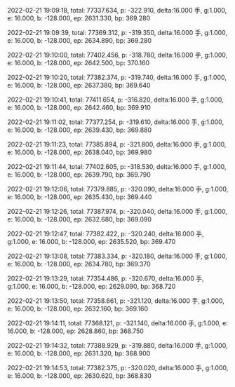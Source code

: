 2022-02-21 19:09:18, total: 77337.634, p: -322.910, delta:16.000 手, g:1.000, e: 16.000, b: -128.000, ep: 2631.330, bp: 369.280

2022-02-21 19:09:39, total: 77369.312, p: -319.350, delta:16.000 手, g:1.000, e: 16.000, b: -128.000, ep: 2634.890, bp: 369.280

2022-02-21 19:10:00, total: 77402.456, p: -318.780, delta:16.000 手, g:1.000, e: 16.000, b: -128.000, ep: 2642.500, bp: 370.160

2022-02-21 19:10:20, total: 77382.374, p: -319.740, delta:16.000 手, g:1.000, e: 16.000, b: -128.000, ep: 2637.380, bp: 369.640

2022-02-21 19:10:41, total: 77411.654, p: -316.820, delta:16.000 手, g:1.000, e: 16.000, b: -128.000, ep: 2642.460, bp: 369.910

2022-02-21 19:11:02, total: 77377.254, p: -319.610, delta:16.000 手, g:1.000, e: 16.000, b: -128.000, ep: 2639.430, bp: 369.880

2022-02-21 19:11:23, total: 77385.894, p: -321.800, delta:16.000 手, g:1.000, e: 16.000, b: -128.000, ep: 2638.040, bp: 369.980

2022-02-21 19:11:44, total: 77402.605, p: -318.530, delta:16.000 手, g:1.000, e: 16.000, b: -128.000, ep: 2639.790, bp: 369.790

2022-02-21 19:12:06, total: 77379.885, p: -320.090, delta:16.000 手, g:1.000, e: 16.000, b: -128.000, ep: 2635.430, bp: 369.440

2022-02-21 19:12:26, total: 77387.974, p: -320.040, delta:16.000 手, g:1.000, e: 16.000, b: -128.000, ep: 2632.680, bp: 369.090

2022-02-21 19:12:47, total: 77382.422, p: -320.240, delta:16.000 手, g:1.000, e: 16.000, b: -128.000, ep: 2635.520, bp: 369.470

2022-02-21 19:13:08, total: 77383.334, p: -320.180, delta:16.000 手, g:1.000, e: 16.000, b: -128.000, ep: 2634.780, bp: 369.370

2022-02-21 19:13:29, total: 77354.486, p: -320.670, delta:16.000 手, g:1.000, e: 16.000, b: -128.000, ep: 2629.090, bp: 368.720

2022-02-21 19:13:50, total: 77358.661, p: -321.120, delta:16.000 手, g:1.000, e: 16.000, b: -128.000, ep: 2632.160, bp: 369.160

2022-02-21 19:14:11, total: 77368.121, p: -321.140, delta:16.000 手, g:1.000, e: 16.000, b: -128.000, ep: 2628.860, bp: 368.750

2022-02-21 19:14:32, total: 77388.929, p: -319.880, delta:16.000 手, g:1.000, e: 16.000, b: -128.000, ep: 2631.320, bp: 368.900

2022-02-21 19:14:53, total: 77382.375, p: -320.020, delta:16.000 手, g:1.000, e: 16.000, b: -128.000, ep: 2630.620, bp: 368.830